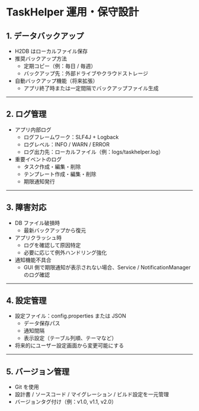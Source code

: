 # TaskHelper 運用・保守設計

## 1. データバックアップ

- H2DB はローカルファイル保存
- 推奨バックアップ方法
  - 定期コピー（例：毎日 / 毎週）
  - バックアップ先：外部ドライブやクラウドストレージ
- 自動バックアップ機能（将来拡張）
  - アプリ終了時または一定間隔でバックアップファイル生成

---

## 2. ログ管理

- アプリ内部ログ
  - ログフレームワーク：SLF4J + Logback
  - ログレベル：INFO / WARN / ERROR
  - ログ出力先：ローカルファイル（例：logs/taskhelper.log）
- 重要イベントのログ
  - タスク作成・編集・削除
  - テンプレート作成・編集・削除
  - 期限通知発行

---

## 3. 障害対応

- DB ファイル破損時
  - 最新バックアップから復元
- アプリクラッシュ時
  - ログを確認して原因特定
  - 必要に応じて例外ハンドリング強化
- 通知機能不具合
  - GUI 側で期限通知が表示されない場合、Service / NotificationManager のログ確認

---

## 4. 設定管理

- 設定ファイル：config.properties または JSON
  - データ保存パス
  - 通知間隔
  - 表示設定（テーブル列順、テーマなど）
- 将来的にユーザー設定画面から変更可能にする

---

## 5. バージョン管理

- Git を使用
- 設計書 / ソースコード / マイグレーション / ビルド設定を一元管理
- バージョンタグ付け（例：v1.0, v1.1, v2.0）
